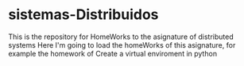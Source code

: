 # sistemas-Distribuidos
This is the repository for HomeWorks to the asignature of  distributed systems 
Here I'm going to load the homeWorks of this asignature, for example the homework of 
Create a virtual enviroment in python
